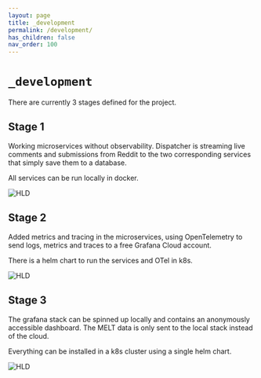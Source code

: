 ```yaml
---
layout: page
title: _development
permalink: /development/
has_children: false
nav_order: 100
---
```


# `_development`

There are currently 3 stages defined for the project.

## Stage 1

Working microservices without observability.
Dispatcher is streaming live comments and submissions from Reddit
to the two corresponding services that simply save them to a database.

All services can be run locally in docker.

![HLD](../assets/images/HLD-1.svg "Stage 1 HLD")

## Stage 2

Added metrics and tracing in the microservices,
using OpenTelemetry to send logs, metrics and traces
to a free Grafana Cloud account.

There is a helm chart to run the services and OTel in k8s.

![HLD](../assets/images/HLD-2.svg "Stage 2 HLD")

## Stage 3

The grafana stack can be spinned up locally and contains
an anonymously accessible dashboard. The MELT data is only sent to
the local stack instead of the cloud.

Everything can be installed in a k8s cluster using a single helm chart.

![HLD](../assets/images/HLD-3.svg "Stage 3 HLD")
